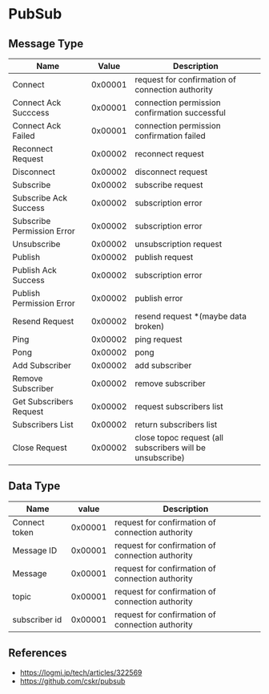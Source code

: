 # PubSub

## Message Type

| Name | Value | Description |  
| --- | --- | --- | 
| Connect | 0x00001 | request for confirmation of connection authority |
| Connect Ack Succcess | 0x00001 | connection permission confirmation successful |
| Connect Ack Failed | 0x00001 | connection permission confirmation failed |
| Reconnect Request | 0x00002 | reconnect request |
| Disconnect | 0x00002 | disconnect request |
| Subscribe | 0x00002 | subscribe request |
| Subscribe Ack Success | 0x00002 | subscription error |
| Subscribe Permission Error | 0x00002 | subscription error |
| Unsubscribe | 0x00002 | unsubscription request |
| Publish | 0x00002 | publish request |
| Publish Ack Success | 0x00002 | subscription error |
| Publish Permission Error | 0x00002 | publish error |
| Resend Request | 0x00002 | resend request *(maybe data broken)|
| Ping | 0x00002 | ping request |
| Pong  | 0x00002 | pong |
| Add Subscriber | 0x00002 | add subscriber |
| Remove Subscriber | 0x00002 | remove subscriber |
| Get Subscribers Request | 0x00002 | request subscribers list |
| Subscribers List | 0x00002 | return subscribers list |
| Close Request | 0x00002 | close topoc request (all subscribers will be unsubscribe) |

## Data Type

| Name | value | Description | 
| --- | --- | --- |
| Connect token | 0x00001 | request for confirmation of connection authority |
| Message ID | 0x00001 | request for confirmation of connection authority |
| Message | 0x00001 | request for confirmation of connection authority |
| topic | 0x00001 | request for confirmation of connection authority |
| subscriber id | 0x00001 | request for confirmation of connection authority |

## References

 * https://logmi.jp/tech/articles/322569
 * https://github.com/cskr/pubsub
